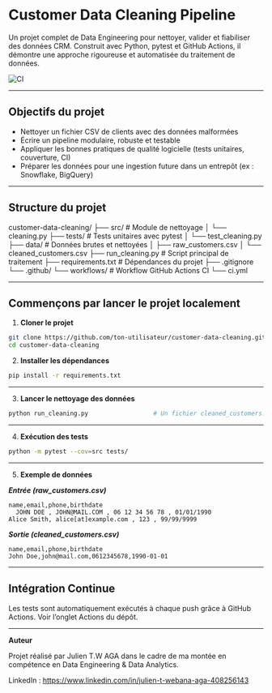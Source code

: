 # Customer Data Cleaning Pipeline

Un projet complet de Data Engineering pour nettoyer, valider et fiabiliser des données CRM. Construit avec Python, pytest et GitHub Actions, il démontre une approche rigoureuse et automatisée du traitement de données.


![CI](https://github.com/JulWebana/customer-data-cleaning/actions/workflows/ci.yml/badge.svg)


---

## Objectifs du projet

- Nettoyer un fichier CSV de clients avec des données malformées
- Écrire un pipeline modulaire, robuste et testable
- Appliquer les bonnes pratiques de qualité logicielle (tests unitaires, couverture, CI)
- Préparer les données pour une ingestion future dans un entrepôt (ex : Snowflake, BigQuery)

---

## Structure du projet

customer-data-cleaning/
├── src/                                        # Module de nettoyage
│   └── cleaning.py
├── tests/                                      # Tests unitaires avec pytest 
│   └── test_cleaning.py
├── data/                                       # Données brutes et nettoyées 
│   ├── raw_customers.csv
│   └── cleaned_customers.csv
├── run_cleaning.py                             # Script principal de traitement 
├── requirements.txt                            # Dépendances du projet 
├── .gitignore
└── .github/
    └── workflows/                              # Workflow GitHub Actions CI 
        └── ci.yml


---

## Commençons par lancer le projet localement

1. **Cloner le projet**

```bash
git clone https://github.com/ton-utilisateur/customer-data-cleaning.git
cd customer-data-cleaning

```
2. **Installer les dépendances**

```bash
pip install -r requirements.txt

```
---

3. **Lancer le nettoyage des données**

```bash
python run_cleaning.py                  # Un fichier cleaned_customers.csv sera généré dans le dossier data/.

```
---

4. **Exécution des tests**

```bash
python -m pytest --cov=src tests/

```
---

5.  **Exemple de données**

***Entrée (raw_customers.csv)***

```csv
name,email,phone,birthdate
  JOHN DOE , JOHN@MAIL.COM , 06 12 34 56 78 , 01/01/1990
Alice Smith, alice[at]example.com , 123 , 99/99/9999

```

***Sortie (cleaned_customers.csv)***

```csv
name,email,phone,birthdate
John Doe,john@mail.com,0612345678,1990-01-01

```

---

## Intégration Continue

Les tests sont automatiquement exécutés à chaque push grâce à GitHub Actions. 
Voir l’onglet Actions du dépôt.

---

**Auteur**

Projet réalisé par Julien T.W AGA dans le cadre de ma montée en compétence en Data Engineering & Data Analytics.

LinkedIn : https://www.linkedin.com/in/julien-t-webana-aga-408256143

